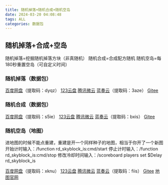 ```yaml
---
title: 随机掉落+随机合成+随机空岛
date: 2024-03-20 04:08:48
tags: ALL
categories: 数据包
---
```


## 随机掉落+合成+空岛
随机掉落=挖掘随机掉落方块（非真随机）
随机合成=合成配方随机
随机空岛=每180秒重置空岛（可自定义时间）

### 随机掉落（数据包）

[百度网盘](https://pan.baidu.com/s/157G4Wj8YLZI0ytYFRs3BXA?pwd=dyqz)（提取码：dyqz）
[123云盘](https://www.123pan.com/s/3SfXjv-PRzov.html)
[腾讯微云](https://share.weiyun.com/5GiLTYop)
[蓝奏云](https://wwf.lanzn.com/b00l0rav0b)（提取码：3aze）
[Gitee](https://gitee.com/ManakaGekka/mcpacks/tree/master/Randomly_dropped)

<!--
[1.20.0-1.20.1](https://gitee.com/ManakaGekka/mcpacks/raw/master/Randomly_dropped/Randomly_dropped1.20.0-1.20.1.zip")
[1.20.2](https://gitee.com/ManakaGekka/mcpacks/raw/master/Randomly_dropped/Randomly_dropped1.20.2.zip)
[1.20.3](https://gitee.com/ManakaGekka/mcpacks/raw/master/Randomly_dropped/Randomly_dropped1.20.3.zip)
[1.19.0-1.19.3](https://gitee.com/ManakaGekka/mcpacks/raw/master/Randomly_dropped/Randomly_dropped1.19.0-1.19.3.zip)
[1.19.4](https://gitee.com/ManakaGekka/mcpacks/raw/master/Randomly_dropped/Randomly_dropped1.19.4.zip)
[1.18.0-1.18.1](https://gitee.com/ManakaGekka/mcpacks/raw/master/Randomly_dropped/Randomly_dropped1.18.0-1.18.1.zip)
[1.18.2](https://gitee.com/ManakaGekka/mcpacks/raw/master/Randomly_dropped/Randomly_dropped1.18.2.zip)
[1.17all](https://gitee.com/ManakaGekka/mcpacks/raw/master/Randomly_dropped/Randomly_dropped1.17all.zip)
[1.16.0-1.16.1](https://gitee.com/ManakaGekka/mcpacks/raw/master/Randomly_dropped/Randomly_dropped1.16.0-1.16.1.zip)
[1.16.2+](https://gitee.com/ManakaGekka/mcpacks/raw/master/Randomly_dropped/Randomly_dropped1.16.2+.zip)
[1.15all](https://gitee.com/ManakaGekka/mcpacks/raw/master/Randomly_dropped/Randomly_dropped1.15all.zip)
[1.14all](https://gitee.com/ManakaGekka/mcpacks/raw/master/Randomly_dropped/Randomly_dropped1.14all.zip)
[1.13all](https://gitee.com/ManakaGekka/mcpacks/raw/master/Randomly_dropped/Randomly_dropped1.13all.zip)
-->

### 随机合成（数据包）

[百度网盘](https://pan.baidu.com/s/13n-9EVS7BSlgxpnoC3H0fA?pwd=s5ie)（提取码：s5ie）
[123云盘](https://www.123pan.com/s/3SfXjv-nRzov.html)
[腾讯微云](https://share.weiyun.com/r3OtaQc0)
[蓝奏云](https://wwf.lanzn.com/b00l0rav1c)（提取码：bxis）
[Gitee](https://gitee.com/ManakaGekka/mcpacks/tree/master/Random_synthesis)

<!--
[1.20.0-1.20.1](https://gitee.com/ManakaGekka/mcdatapacks/raw/master/Random_synthesis/Random_synthesis1.20.0-1.20.1.zip)
[1.20.2](https://gitee.com/ManakaGekka/mcdatapacks/raw/master/Random_synthesis/Random_synthesis1.20.0-1.20.2.zip)
[1.20.3](https://gitee.com/ManakaGekka/mcdatapacks/raw/master/Random_synthesis/Random_synthesis1.20.3.zip)
[1.19.0-1.19.3](https://gitee.com/ManakaGekka/mcdatapacks/raw/master/Random_synthesis/Random_synthesis1.19.0-1.19.3.zip)
[1.19.4](https://gitee.com/ManakaGekka/mcdatapacks/raw/master/Random_synthesis/Random_synthesis1.19.4.zip)
[1.18.0-1.18.1](https://gitee.com/ManakaGekka/mcdatapacks/raw/master/Random_synthesis/Random_synthesis1.18.0-1.18.1.zip)
[1.18.2](https://gitee.com/ManakaGekka/mcdatapacks/raw/master/Random_synthesis/Random_synthesis1.18.2.zip)
[1.17all](https://gitee.com/ManakaGekka/mcdatapacks/raw/master/Random_synthesis/Random_synthesis1.17all.zip)
[1.16.0-1.16.1](https://gitee.com/ManakaGekka/mcdatapacks/raw/master/Random_synthesis/Random_synthesis1.16.0-1.16.1.zip)
[1.16.2+](https://gitee.com/ManakaGekka/mcdatapacks/raw/master/Random_synthesis/Random_synthesis1.16.2+.zip)
[1.15all](https://gitee.com/ManakaGekka/mcdatapacks/raw/master/Random_synthesis/Random_synthesis1.15all.zip)
[1.14all](https://gitee.com/ManakaGekka/mcdatapacks/raw/master/Random_synthesis/Random_synthesis1.14all.zip)
[1.13all](https://gitee.com/ManakaGekka/mcdatapacks/raw/master/Random_synthesis/Random_synthesis1.13all.zip)
-->

### 随机空岛（地图）

进地图的时候不能点重建，重建是开一个同样种子的地图，相当于你开了一个新图
开始计时输入：/function rd_skyblock_is:cmd/start
停止计时输入：/function rd_skyblock_is:cmd/stop
修改冷却时间输入：/scoreboard players set $Delay rd_skyblock_is

[百度网盘](https://pan.baidu.com/s/10M4IMHtfqdzklK38n_XQpQ?pwd=xknu)（提取码：xknu）
[123云盘](https://www.123pan.com/s/3SfXjv-2Rzov.html)
[腾讯微云](https://share.weiyun.com/LGBJJNsf)
[蓝奏云](https://wwf.lanzn.com/b00l0rav8j)（提取码：fiis）
[Gitee](https://gitee.com/ManakaGekka/mcpacks/tree/master/Random_empty_islands)
[地图官网](https://www.planetminecraft.com/project/random-skyblock-island/)